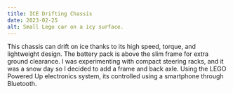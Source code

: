 ```yaml
---
title: ICE Drifting Chassis
date: 2023-02-25
alt: Small Lego car on a icy surface.
---
```


This chassis can drift on ice thanks to its high speed, torque, and lightweight design. The battery pack is above the slim frame for extra ground clearance. I was experimenting with compact steering racks, and it was a snow day so I decided to add a frame and back axle. Using the LEGO Powered Up electronics system, its controlled using a smartphone through Bluetooth.
